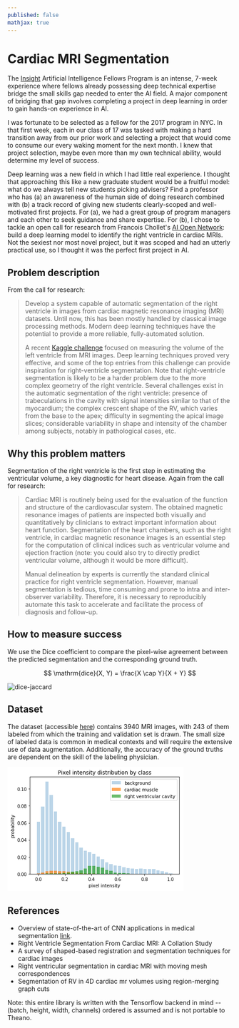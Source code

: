 ```yaml
---
published: false
mathjax: true
---
```

# Cardiac MRI Segmentation

The [Insight](insightdata.ai) Artificial Intelligence Fellows Program is an intense, 7-week experience where fellows already possessing deep technical expertise bridge the small skills gap needed to enter the AI field. A major component of bridging that gap involves completing a project in deep learning in order to gain hands-on experience in AI.

I was fortunate to be selected as a fellow for the 2017 program in NYC. In that first week, each in our class of 17 was tasked with making a hard transition away from our prior work and selecting a project that would come to consume our every waking moment for the next month. I knew that project selection, maybe even more than my own technical ability, would determine my level of success.

Deep learning was a new field in which I had little real experience. I thought that approaching this like a new graduate student would be a fruitful model: what do we always tell new students picking advisers? Find a professor who has (a) an awareness of the human side of doing research combined with (b) a track record of giving new students clearly-scoped and well-motivated first projects. For (a), we had a great group of program managers and each other to seek guidance and share expertise. For (b), I chose to tackle an open call for research from Francois Chollet's [AI Open
Network](http://ai-on.org/): build a deep learning model to identify the right
ventricle in cardiac MRIs. Not the sexiest nor most novel project, but it was scoped and had an utterly practical use, so I thought it was the perfect first project in AI.

## Problem description

From the call for research: 

> Develop a system capable of automatic segmentation of the right ventricle in
> images from cardiac magnetic resonance imaging (MRI) datasets. Until now,
> this has been mostly handled by classical image processing methods. Modern
> deep learning techniques have the potential to provide a more reliable,
> fully-automated solution.
>
> A recent [Kaggle
> challenge](https://www.kaggle.com/c/second-annual-data-science-bowl) focused
> on measuring the volume of the left ventricle from MRI images. Deep learning
> techniques proved very effective, and some of the top entries from this
> challenge can provide inspiration for right-ventricle segmentation. Note that
> right-ventricle segmentation is likely to be a harder problem due to the more
> complex geometry of the right ventricle. Several challenges exist in the
> automatic segmentation of the right ventricle: presence of trabeculations in
> the cavity with signal intensities similar to that of the myocardium; the
> complex crescent shape of the RV, which varies from the base to the apex;
> difficulty in segmenting the apical image slices; considerable variability in
> shape and intensity of the chamber among subjects, notably in pathological
> cases, etc.

## Why this problem matters

Segmentation of the right ventricle is the first step in estimating the
ventricular volume, a key diagnostic for heart disease. Again from the call for
research:

> Cardiac MRI is routinely being used for the evaluation of the function and
> structure of the cardiovascular system. The obtained magnetic resonance
> images of patients are inspected both visually and quantitatively by
> clinicians to extract important information about heart function.
> Segmentation of the heart chambers, such as the right ventricle, in cardiac
> magnetic resonance images is an essential step for the computation of
> clinical indices such as ventricular volume and ejection fraction (note: you
> could also try to directly predict ventricular volume, although it would be
> more difficult).
>
> Manual delineation by experts is currently the standard clinical practice for
> right ventricle segmentation. However, manual segmentation is tedious, time
> consuming and prone to intra and inter-observer variability. Therefore, it is
> necessary to reproducibly automate this task to accelerate and facilitate the
> process of diagnosis and follow-up.

## How to measure success

We use the Dice coefficient to compare the pixel-wise agreement between the
predicted segmentation and the corresponding ground truth.

$$ \mathrm{dice}(X, Y) = \frac{X \cap Y}{X + Y} $$

![dice-jaccard](/images/dice-coef.png)

## Dataset

The dataset (accessible
[here](http://www.litislab.fr/?sub_project=how-to-download-the-data)) contains
3940 MRI images, with 243 of them labeled from which the training and
validation set is drawn. The small size of labeled data is common in medical
contexts and will require the extensive use of data augmentation. Additionally,
the accuracy of the ground truths are dependent on the skill of the labeling
physician.

![pixel-stats](/images/pixel-statistics.png)

## References

* Overview of state-of-the-art of CNN applications in medical segmentation [link](https://arxiv.org/abs/1701.03056).
* Right Ventricle Segmentation From Cardiac MRI: A Collation Study
* A survey of shaped-based registration and segmentation techniques for cardiac images
* Right ventricular segmentation in cardiac MRI with moving mesh correspondences
* Segmentation of RV in 4D cardiac mr volumes using region-merging graph cuts

Note: this entire library is written with the Tensorflow backend in mind --
(batch, height, width, channels) ordered is assumed and is not portable to
Theano.
